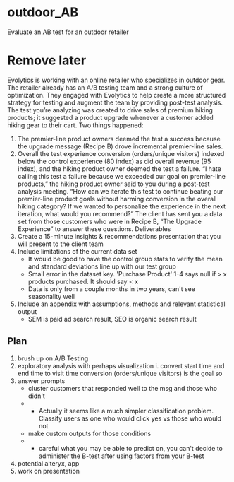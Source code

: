 # outdoor_AB
Evaluate an AB test for an outdoor retailer

# Remove later
Evolytics is working with an online retailer who specializes in outdoor gear. The retailer already has an A/B testing team
and a strong culture of optimization. They engaged with Evolytics to help create a more structured strategy for testing and
augment the team by providing post-test analysis.
The test you’re analyzing was created to drive sales of premium hiking products; it suggested a product upgrade
whenever a customer added hiking gear to their cart. Two things happened:
1. The premier-line product owners deemed the test a success because the upgrade message (Recipe B) drove
incremental premier-line sales.
2. Overall the test experience conversion (orders/unique visitors) indexed below the control experience (80 index) as
did overall revenue (95 index), and the hiking product owner deemed the test a failure.
“I hate calling this test a failure because we exceeded our goal on premier-line products,” the hiking product owner said to
you during a post-test analysis meeting. “How can we iterate this test to continue beating our premier-line product goals
without harming conversion in the overall hiking category? If we wanted to personalize the experience in the next iteration,
what would you recommend?”
The client has sent you a data set from those customers who were in Recipe B, “The Upgrade Experience” to answer
these questions.
Deliverables
1. Create a 15-minute insights & recommendations presentation that you will present to the client team
2. Include limitations of the current data set
    * It would be good to have the control group stats to verify the mean and standard deviations line up with our test group
    * Small error in the dataset key. 'Purchase Product' 1-4 says null if > x products purchased. It should say < x
    * Data is only from a couple months in two years, can't see seasonality well
3. Include an appendix with assumptions, methods and relevant statistical output
    * SEM is paid ad search result, SEO is organic search result

## Plan

1. brush up on A/B Testing
2. exploratory analysis with perhaps visualization
    i. convert start time and end time to visit time
    conversion (orders/unique visitors) is the goal so 
3. answer prompts
    * cluster customers that responded well to the msg and those who didn't
    * * Actually it seems like a much simpler classification problem. Classify users as one who would click yes vs those who would not
    * make custom outputs for those conditions
    * * careful what you may be able to predict on, you can't decide to administer the B-test after using factors from your B-test
4. potential alteryx, app
5. work on presentation